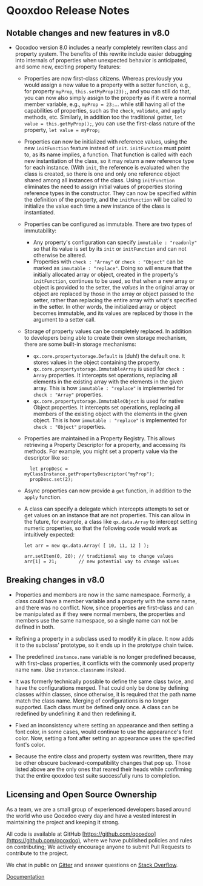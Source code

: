 # Qooxdoo Release Notes

## Notable changes and new features in v8.0
- Qooxdoo version 8.0 includes a nearly completely rewriten class and
  property system. The benefits of this rewrite include easier
  debugging into internals of properties when unexpected behavior is
  anticipated, and some new, exciting property features:

  - Properties are now first-class citizens. Whereas previously you
    would assign a new value to a property with a setter function,
    e.g., for property `myProp`, `this.setMyProp(23);`, and you can
    still do that, you can now also simply assign to the property as
    if it were a normal member variable, e.g., `myProp = 23;`... while
    still having all of the capabilities of properties, such as the
    `check`, `validate`, and `apply` methods, etc. Similarly, in
    addition too the traditional getter, `let value =
    this.getMyProp();`, you can use the first-class nature of the
    property, `let value = myProp;`

  - Properties can now be initialized with reference values, using the
    new `initFunction` feature instead of `init`. `initFunction` must
    point to, as its name implies, a function. That function is called
    with each new instantiation of the class, so it may return a new
    reference type for each instance. (With `init`, the reference is
    evaluated when the class is created, so there is one and only one
    reference object shared among all instances of the class. Using
    `initFunction` eliminates the need to assign initial values of
    properties storing reference types in the constructor. They can
    now be specified within the definition of the property, and the
    `initFunction` will be called to initialize the value each time a
    new instance of the class is instantiated.

  - Properties can be configured as immutable. There are two types of
    immutability:
    - Any property's configuration can specify `immutable :
      "readonly"` so that its value is set by its `init` or
      `initFunction` and can not otherwise be altered.
    - Properties with `check : "Array"` or `check : "Object"` can be
      marked as `immutable : "replace"`. Doing so will ensure that the
      initially allocated array or object, created in the property's
      `initFunction`, continues to be used, so that when a new array
      or object is provided to the setter, the *values* in the
      original array or object are replaced by those in the array or
      object passed to the setter, rather than replacing the entire
      array with what's specified in the setter. In other words, the
      initialized array or object becomes immutable, and its values
      are replaced by those in the argument to a setter call.

  - Storage of property values can be completely replaced. In addition
    to developers being able to create their own storage mechanism,
    there are some built-in storage mechanisms:
    - `qx.core.propertystorage.Default` is (duh!) the default one. It
      stores values in the object containing the property.
    - `qx.core.propertystorage.ImmutableArray` is used for `check :
      Array` properties. It intercepts set operations, replacing all
      elements in the existing array with the elements in the given
      array. This is how `immutable : "replace"` is implemented for
      `check : "Array"` properties.
    - `qx.core.propertystorage.ImmutableObject` is used for native
      Object properties. It intercepts set operations, replacing all
      members of the existing object with the elements in the given
      object. This is how `immutable : "replace"` is implemented for
      `check : "Object"` properties.

  - Properties are maintained in a Property Registry. This allows
    retrieving a Property Descriptor for a property, and accessing its
    methods. For example, you might set a property value via the
    descriptor like so:
   
    ```
      let propDesc = myClassInstance.getPropertyDescriptor("myProp");
      propDesc.set(2);
    ```
    
  - Async properties can now provide a `get` function, in addition to
    the `apply` function.

  - A class can specify a delegate which intercepts attempts to set or
    get values on an instance that are not properties. This can allow
    in the future, for example, a class like `qx.data.Array` to
    intercept setting numeric properties, so that the following code
    would work as intuitively expected:

    ```
    let arr = new qx.data.Array( [ 10, 11, 12 ] );
    
    arr.setItem(0, 20); // traditional way to change values
    arr[1] = 21;        // new potential way to change values
    ```

## Breaking changes in v8.0

- Properties and members are now in the same namespace. Formerly, a
  class could have a member variable and a property with the same
  name, and there was no conflict. Now, since properties are
  first-class and can be manipulated as if they were normal members,
  the properties and members use the same namespace, so a single name
  can not be defined in both.
  
- Refining a property in a subclass used to modify it in place. It now
  adds it to the subclass' prototype, so it ends up in the prototype
  chain twice.
  
- The predefined `instance.name` variable is no longer predefined
  because, with first-class properties, it conflicts with the commonly
  used property name `name`. Use `instance.classname` instead.
  
- It was formerly technically possible to define the same class twice,
  and have the configurations merged. That could only be done by
  defining classes within classes, since otherwise, it is required
  that the path name match the class name. Merging of configurations
  is no longer supported. Each class must be defined only once. A
  class can be redefined by undefining it and then redefining it.

- Fixed an inconsistency where setting an appearance and then setting
  a font color, in some cases, would continue to use the appearance's
  font color. Now, setting a font after setting an appearance uses the
  specified font's color.
  
- Because the entire class and property system was rewritten, there
  may be other obscure backward-compatibility changes that pop up.
  Those listed above are the only ones that reared their heads while
  confirming that the entire qooxdoo test suite successfully runs to
  completion.

## Licensing and Open Source Ownership

As a team, we are a small group of experienced developers based around the world who use
Qooxdoo every day and have a vested interest in maintaining the project and keeping it strong.

All code is available at GitHub [https://github.com/qooxdoo](https://github.com/qooxdoo),
where we have published policies and rules on contributing; We actively encourage anyone to
submit Pull Requests to contribute to the project.

We chat in public on [Gitter](https://gitter.im/qooxdoo/qooxdoo) and answer questions
on [Stack Overflow](https://stackoverflow.com/questions/tagged/qooxdoo).

[Documentation](https://qooxdoo.org/documentation/#/development/contribute)


